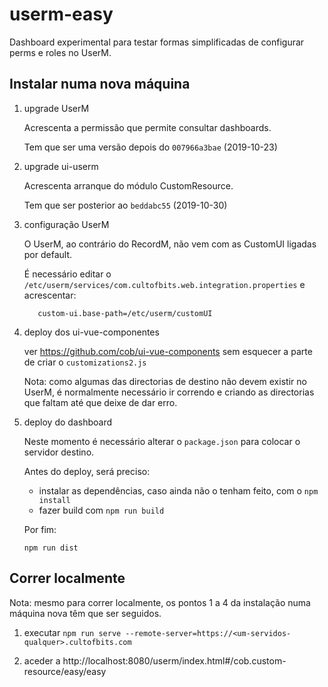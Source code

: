 # userm-easy

Dashboard experimental para testar formas simplificadas de configurar perms e roles no UserM.

## Instalar numa nova máquina

1. upgrade UserM

   Acrescenta a permissão que permite consultar dashboards.

   Tem que ser uma versão depois do `007966a3bae` (2019-10-23)


2. upgrade ui-userm

   Acrescenta arranque do módulo CustomResource.

   Tem que ser posterior ao `beddabc55` (2019-10-30)


3. configuração UserM

   O UserM, ao contrário do RecordM, não vem com as CustomUI ligadas por default.

   É necessário editar o `/etc/userm/services/com.cultofbits.web.integration.properties` e acrescentar:

	      custom-ui.base-path=/etc/userm/customUI


4. deploy dos ui-vue-componentes

   ver https://github.com/cob/ui-vue-components sem esquecer a parte de criar o `customizations2.js`

   Nota: como algumas das directorias de destino não devem existir no UserM, é normalmente necessário ir correndo e criando as directorias que faltam até que deixe de dar erro.


5. deploy do dashboard

   Neste momento é necessário alterar o `package.json` para colocar o servidor destino.

   Antes do deploy, será preciso:

   * instalar as dependências, caso ainda não o tenham feito, com o `npm install`
   * fazer build com `npm run build`

   Por fim:

   `npm run dist`


## Correr localmente

Nota: mesmo para correr localmente, os pontos 1 a 4 da instalação numa máquina nova têm que ser seguidos.

1. executar `npm run serve --remote-server=https://<um-servidos-qualquer>.cultofbits.com`

2. aceder a http://localhost:8080/userm/index.html#/cob.custom-resource/easy/easy



